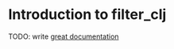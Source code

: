 # Introduction to filter_clj

TODO: write [great documentation](http://jacobian.org/writing/what-to-write/)
